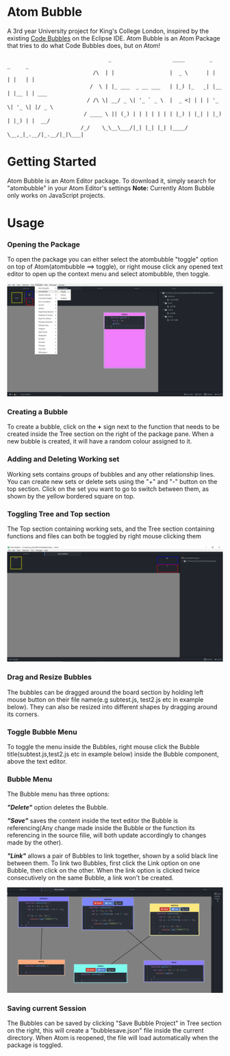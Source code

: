 # Atom Bubble

A 3rd year University project for King's College London, inspired by the existing [Code Bubbles](http://cs.brown.edu/~spr/codebubbles/) on the Eclipse IDE. Atom Bubble is an Atom Package that tries to do what Code Bubbles does, but on Atom!

                                     _                    ____        _     _     _           
                                /\  | |                  |  _ \      | |   | |   | |          
                               /  \ | |_ ___  _ __ ___   | |_) |_   _| |__ | |__ | | ___ 
                              / /\ \| __/ _ \| '_ ` _ \  |  _ <| | | | '_ \| '_ \| |/ _ \
                             / ____ \ || (_) | | | | | | | |_) | |_| | |_) | |_) | |  __/
                            /_/    \_\__\___/|_| |_| |_| |____/ \__,_|_.__/|_.__/|_|\___|
                            
# Getting Started

Atom Bubble is an Atom Editor package. To download it, simply search for "atombubble" in your Atom Editor's settings
**Note:** Currently Atom Bubble only works on JavaScript projects.

# Usage
### Opening the Package
To open the package you can either select the atombubble "toggle" option on top of Atom(atombubble ==> toggle), or right mouse click any opened text editor to open up the context menu and select atombubble, then toggle.

![bubble_3](/img/atombubble_open.png)

### Creating a Bubble
To create a bubble, click on the **+** sign next to the function that needs to be created inside the Tree section on the right of the package pane. When a new bubble is created, it will have a random colour assigned to it.

### Adding and Deleting Working set
Working sets contains groups of bubbles and any other relationship lines. You can create new sets or delete sets using the "+" and "-" button on the top section. Click on the set you want to go to switch between them, as shown by the yellow bordered square on top. 

### Toggling Tree and Top section
The Top section containing working sets, and the Tree section containing functions and files can both be toggled by right mouse clicking them

![bubbles_2](/img/atombubble_plain.png)

### Drag and Resize Bubbles
The bubbles can be dragged around the board section by holding left mouse button on their file name(e.g subtest.js, test2.js etc in example below). They can also be resized into different shapes by dragging around its corners.
 
### Toggle Bubble Menu
To toggle the menu inside the Bubbles, right mouse click the Bubble title(subtest.js,test2.js etc in example below) inside the Bubble component, above the text editor.

### Bubble Menu
The Bubble menu has three options: 

***"Delete"*** option deletes the Bubble.

***"Save"*** saves the content inside the text editor the Bubble is referencing(Any change made inside the Bubble or the function its referencing in the source filie, will both update accordingly to changes made by the other). 

***"Link"*** allows a pair of Bubbles to link together, shown by a solid black line between them. To link two Bubbles, first click the Link option on one Bubble, then click on the other. When the link option is clicked twice consecutively on the same Bubble, a link won't be created.

![bubbles_1](/img/connectors.png)

### Saving current Session
The Bubbles can be saved by clicking "Save Bubble Project" in Tree section on the right, this will create a "bubblesave.json" file inside the current directory. When Atom is reopened, the file will load automatically when the package is toggled. 



